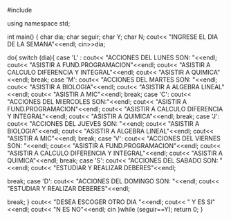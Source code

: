 #include <iostream>

using namespace std;

int main()
{
char dia;
char seguir;
char Y;
char N;
cout<< "INGRESE EL DIA DE LA SEMANA"<<endl;
cin>>dia;

do{
switch (dia){
case 'L' :
cout<< "ACCIONES DEL LUNES SON: "<<endl;
cout<< "ASISTIR A FUND.PROGRAMACION"<<endl;
cout<< "ASISTIR A CALCULO DIFERENCIA Y INTEGRAL"<<endl;
cout<< "ASISTIR A QUIMICA"<<endl;
break;
case 'M':
cout<< "ACCIONES DEL MARTES SON: "<<endl;
cout<< "ASISTIR A BIOLOGIA"<<endl;
cout<< "ASISTIR A ALGEBRA LINEAL"<<endl;
cout<< "ASISTIR A MIC"<<endl;
break;
case 'C':
cout<< "ACCIONES DEL MIERCOLES SON:"<<endl;
cout<< "ASISTIR A FUND.PROGRAMACION"<<endl;
cout<< "ASISTIR A CALCULO DIFERENCIA Y INTEGRAL"<<endl;
cout<< "ASISTIR A QUIMICA"<<endl;
break;
case 'J':
cout<< "ACCIONES DEL JUEVES SON: "<<endl;
cout<< "ASISTIR A BIOLOGIA"<<endl;
cout<< "ASISTIR A ALGEBRA LINEAL"<<endl;
cout<< "ASISTIR A MIC"<<endl;
break;
case 'V':
cout<< "ACCIONES DEL VIERNES SON: "<<endl;
cout<< "ASISTIR A FUND.PROGRAMACION"<<endl;
cout<< "ASISTIR A CALCULO DIFERENCIA Y INTEGRAL"<<endl;
cout<< "ASISTIR A QUIMICA"<<endl;
break;
case 'S':
cout<< "ACCIONES DEL SABADO SON: "<<endl;
cout<< "ESTUDIAR Y REALIZAR DEBERES"<<endl;

break;
case 'D':
cout<< "ACCIONES DEL DOMINGO SON: "<<endl;
cout<< "ESTUDIAR Y REALIZAR DEBERES"<<endl;

break;
    }
cout<< "DESEA ESCOGER OTRO DIA "<<endl;
cout<< " Y ES SI"<<endl;
cout<< "N ES NO"<<endl;
cin
    }while (seguir==Y);
    return 0;
}
